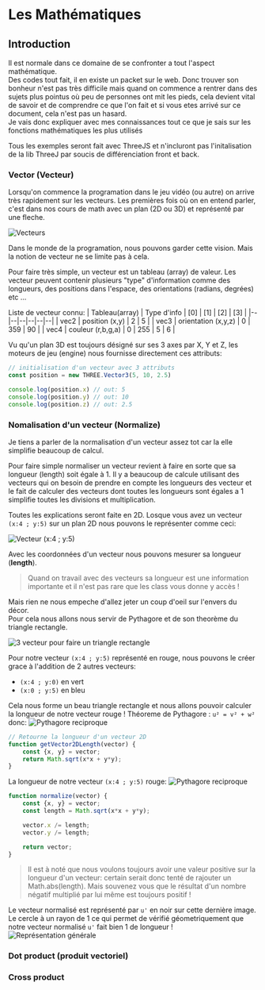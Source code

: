 # Les Mathématiques

## Introduction
Il est normale dans ce domaine de se confronter a tout l'aspect mathématique.  
Des codes tout fait, il en existe un packet sur le web. Donc trouver son bonheur n'est pas très difficile mais quand on commence a rentrer dans des sujets plus pointus où peu de personnes ont mit les pieds, cela devient vital de savoir et de comprendre ce que l'on fait et si vous etes arrivé sur ce document, cela n'est pas un hasard.  
Je vais donc expliquer avec mes connaissances tout ce que je sais sur les fonctions mathématiques les plus utilisés

Tous les exemples seront fait avec ThreeJS et n'incluront pas l'initalisation de la lib ThreeJ par soucis de différenciation front et back.

### Vector (Vecteur)

Lorsqu'on commence la programation dans le jeu vidéo (ou autre) on arrive très rapidement sur les vecteurs.
Les premières fois où on en entend parler, c'est dans nos cours de math avec un plan (2D ou 3D) et représenté par une fleche.

![Vecteurs](https://www.mathforu.com/assets/img/image-20181014152737.png)

Dans le monde de la programation, nous pouvons garder cette vision. Mais la notion de vecteur ne se limite pas à cela.

Pour faire très simple, un vecteur est un tableau (array) de valeur. 
Les vecteur peuvent contenir plusieurs "type" d'information comme des longueurs, des positions dans l'espace, des orientations (radians, degrées) etc ...

Liste de vecteur connu:
| Tableau(array) | Type d'info | [0] | [1] | [2] | [3] |
|--|--|--|--|--|--|
| vec2 | position (x,y) | 2 | 5 |
| vec3 | orientation (x,y,z) | 0 | 359 | 90 |
| vec4 | couleur (r,b,g,a) | 0 | 255 | 5 | 6 |

Vu qu'un plan 3D est toujours désigné sur ses 3 axes par X, Y et Z, les moteurs de jeu (engine) nous fournisse directement ces attributs:
```js
// initialisation d'un vecteur avec 3 attributs
const position = new THREE.Vector3(5, 10, 2.5)

console.log(position.x) // out: 5
console.log(position.y) // out: 10
console.log(position.z) // out: 2.5
```

### Nomalisation d'un vecteur (Normalize)
Je tiens a parler de la normalisation d'un vecteur assez tot car la elle simplifie beaucoup de calcul.

Pour faire simple normaliser un vecteur revient à faire en sorte que sa longueur (length) soit égale à 1. Il y a beaucoup de calcule utilisant des vecteurs qui on besoin de prendre en compte les longueurs des vecteur et le fait de calculer des vecteurs dont toutes les longueurs sont égales a 1 simplifie toutes les divisions et multiplication.

Toutes les explications seront faite en 2D. 
Losque vous avez un vecteur `(x:4 ; y:5)` sur un plan 2D nous pouvons le représenter comme ceci:

![Vecteur (x:4 ; y:5)](https://i.ibb.co/JpJKXRC/image.png)

Avec les coordonnées d'un vecteur nous pouvons mesurer sa longueur (**length**).
> Quand on travail avec des vecteurs sa longueur est une information importante et il n'est pas rare que les class vous donne y accès !

Mais rien ne nous empeche d'allez jeter un coup d'oeil sur l'envers du décor.  
Pour cela nous allons nous servir de Pythagore et de son theorème du triangle rectangle.


![3 vecteur pour faire un triangle rectangle](https://i.ibb.co/MCYTSk8/image.png)

Pour notre vecteur `(x:4 ; y:5)` représenté en rouge, nous pouvons le créer grace à l'addition de 2 autres vecteurs:
- `(x:4 ; y:0)` en vert
- `(x:0 ; y:5)` en bleu

Cela nous forme un beau triangle rectangle et nous allons pouvoir calculer la longueur de notre vecteur rouge !
Théoreme de Pythagore : `u² = v² + w²`  
donc: ![Pythagore reciproque](https://i.ibb.co/jbQCmNN/image.png)

```js
// Retourne la longueur d'un vecteur 2D
function getVector2DLength(vector) {
    const {x, y} = vector;
    return Math.sqrt(x*x + y*y);
}
```
La longueur de notre vecteur `(x:4 ; y:5)` rouge: ![Pythagore reciproque](https://i.ibb.co/XkB7J8J/image.png)

```js
function normalize(vector) {
    const {x, y} = vector;
    const length = Math.sqrt(x*x + y*y);

    vector.x /= length;
    vector.y /= length;

    return vector;
}
```
> Il est à noté que nous voulons toujours avoir une valeur positive sur la longueur d'un vecteur: certain serait donc tenté de rajouter un Math.abs(length). Mais souvenez vous que le résultat d'un nombre négatif multiplié par lui même est toujours positif !

Le vecteur normalisé est représenté par `u'` en noir sur cette dernière image.
Le cercle à un rayon de 1 ce qui permet de vérifié géometriquement que notre vecteur normalisé `u'` fait bien 1 de longueur !
![Représentation générale](https://i.ibb.co/vJwVS94/image.png)

### Dot product (produit vectoriel)

### Cross product
